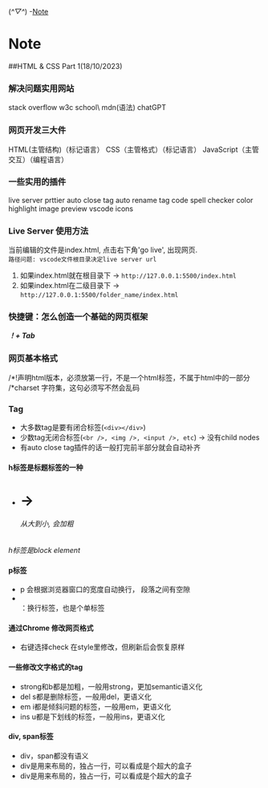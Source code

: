 (*^▽^*)
-[Note](#Note)



  # Note

  ##HTML & CSS Part 1(18/10/2023)
  
  ### 解决问题实用网站
  stack overflow
  w3c school\ mdn(语法)
  chatGPT

  ### 网页开发三大件
  HTML(主管结构)（标记语言）
  CSS（主管格式）（标记语言）
  JavaScript（主管交互）（编程语言）

  ### 一些实用的插件
  live server
  prttier
  auto close tag
  auto rename tag
  code spell checker
  color highlight
  image preview
  vscode icons

  ### Live Server 使用方法
  当前编辑的文件是index.html, 点击右下角'go live', 出现网页.<br>
  ```路径问题: vscode文件根目录决定live server url```<br>
  1. 如果index.html就在根目录下 -> `http://127.0.0.1:5500/index.html`
  2. 如果index.html在二级目录下 -> `http://127.0.0.1:5500/folder_name/index.html`

  
  ### 快捷键：怎么创造一个基础的网页框架
  ***！+ Tab***

  ### 网页基本格式
  <!DOCTYPE html>  /*!声明html版本，必须放第一行，不是一个html标签，不属于html中的一部分
  <html lang="en"> 
  <head>
      <meta charset="UTF-8"> /*charset 字符集，这句必须写不然会乱码
      <meta name="viewport" content="width=device-width, initial-scale=1.0">
      <title>Document</title>
  </head>
  <body>
    
  </body>
  </html>

  ### Tag
  - 大多数tag是要有闭合标签(`<div></div>`)
  - 少数tag无闭合标签(`<br />, <img />, <input />, etc`) -> 没有child nodes
  - 有auto close tag插件的话一般打完前半部分就会自动补齐

  #### h标签是标题标签的一种
  - <h1> -> <h6> 从大到小, 会加粗
  *h标签是block element*

  #### p标签
  - p 会根据浏览器窗口的宽度自动换行， 段落之间有空隙
  - <br/> ：换行标签，也是个单标签

  #### 通过Chrome 修改网页格式
  - 右键选择check 在style里修改，但刷新后会恢复原样

  #### 一些修改文字格式的tag
  - strong和b都是加粗，一般用strong，更加semantic语义化
  - del s都是删除标签，一般用del，更语义化
  - em i都是倾斜问题的标签，一般用em，更语义化
  - ins  u都是下划线的标签，一般用ins，更语义化

  #### div, span标签
  - div，span都没有语义
  - div是用来布局的，独占一行，可以看成是个超大的盒子
  - div是用来布局的，独占一行，可以看成是个超大的盒子

  
  




  
